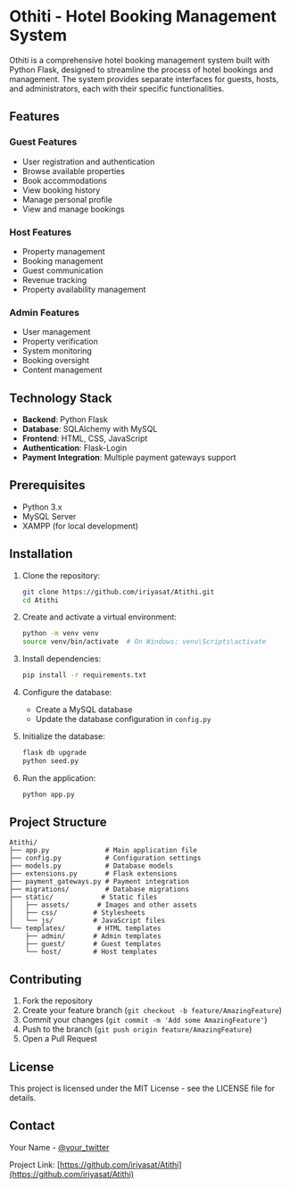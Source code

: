 # Othiti - Hotel Booking Management System

Othiti is a comprehensive hotel booking management system built with Python Flask, designed to streamline the process of hotel bookings and management. The system provides separate interfaces for guests, hosts, and administrators, each with their specific functionalities.

## Features

### Guest Features
- User registration and authentication
- Browse available properties
- Book accommodations
- View booking history
- Manage personal profile
- View and manage bookings

### Host Features
- Property management
- Booking management
- Guest communication
- Revenue tracking
- Property availability management

### Admin Features
- User management
- Property verification
- System monitoring
- Booking oversight
- Content management

## Technology Stack

- **Backend**: Python Flask
- **Database**: SQLAlchemy with MySQL
- **Frontend**: HTML, CSS, JavaScript
- **Authentication**: Flask-Login
- **Payment Integration**: Multiple payment gateways support

## Prerequisites

- Python 3.x
- MySQL Server
- XAMPP (for local development)

## Installation

1. Clone the repository:
   ```bash
   git clone https://github.com/iriyasat/Atithi.git
   cd Atithi
   ```

2. Create and activate a virtual environment:
   ```bash
   python -m venv venv
   source venv/bin/activate  # On Windows: venv\Scripts\activate
   ```

3. Install dependencies:
   ```bash
   pip install -r requirements.txt
   ```

4. Configure the database:
   - Create a MySQL database
   - Update the database configuration in `config.py`

5. Initialize the database:
   ```bash
   flask db upgrade
   python seed.py
   ```

6. Run the application:
   ```bash
   python app.py
   ```

## Project Structure

```
Atithi/
├── app.py              # Main application file
├── config.py           # Configuration settings
├── models.py           # Database models
├── extensions.py       # Flask extensions
├── payment_gateways.py # Payment integration
├── migrations/         # Database migrations
├── static/            # Static files
│   ├── assets/       # Images and other assets
│   ├── css/         # Stylesheets
│   └── js/          # JavaScript files
└── templates/        # HTML templates
    ├── admin/       # Admin templates
    ├── guest/       # Guest templates
    └── host/        # Host templates
```

## Contributing

1. Fork the repository
2. Create your feature branch (`git checkout -b feature/AmazingFeature`)
3. Commit your changes (`git commit -m 'Add some AmazingFeature'`)
4. Push to the branch (`git push origin feature/AmazingFeature`)
5. Open a Pull Request

## License

This project is licensed under the MIT License - see the LICENSE file for details.

## Contact

Your Name - [@your_twitter](https://twitter.com/your_twitter)

Project Link: [https://github.com/iriyasat/Atithi](https://github.com/iriyasat/Atithi) 
